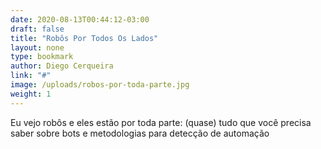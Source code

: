 ```yaml
---
date: 2020-08-13T00:44:12-03:00
draft: false
title: "Robôs Por Todos Os Lados"
layout: none
type: bookmark
author: Diego Cerqueira
link: "#"
image: /uploads/robos-por-toda-parte.jpg
weight: 1
---
```

Eu vejo robôs e eles estão por toda parte: (quase) tudo que você precisa saber sobre bots e metodologias para detecção de automação

